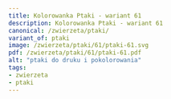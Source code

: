 ```yaml
---
title: Kolorowanka Ptaki - wariant 61
description: Kolorowanka Ptaki - wariant 61
canonical: /zwierzeta/ptaki/
variant_of: ptaki
image: /zwierzeta/ptaki/61/ptaki-61.svg
pdf: /zwierzeta/ptaki/61/ptaki-61.pdf
alt: "ptaki do druku i pokolorowania"
tags:
- zwierzeta
- ptaki
---
```

